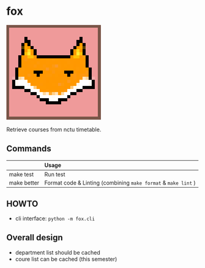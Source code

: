 # fox

![logo](./res/fox-logo.png)

Retrieve courses from nctu timetable.

## Commands

|             | Usage                                                           |
| :---------- | :-------------------------------------------------------------- |
| make test   | Run test                                                        |
| make better | Format code & Linting  (combining `make format` & `make lint` ) |

## HOWTO

+ cli interface: `python -m fox.cli`

## Overall design

+ department list should be cached
+ coure list can be cached (this semester)

